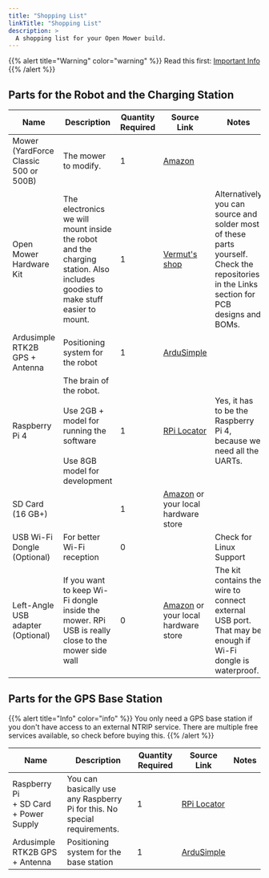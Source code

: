 ```yaml
---
title: "Shopping List"
linkTitle: "Shopping List"
description: >
  A shopping list for your Open Mower build.	
---
```


{{% alert title="Warning" color="warning" %}}
Read this first: [Important Info](/docs/getting-started/#important-info)
{{% /alert %}}


## Parts for the Robot and the Charging Station

| Name                               | Description                                                                                                                   | Quantity Required | Source Link                                                                          | Notes                                                                                                                                      |
|------------------------------------|-------------------------------------------------------------------------------------------------------------------------------|-------------------|--------------------------------------------------------------------------------------|--------------------------------------------------------------------------------------------------------------------------------------------|
| Mower<br />(YardForce Classic 500 or 500B) | The mower to modify.                                                                                                          | 1                 | [Amazon](https://amzn.to/3NWgIxk)                                                    |                                                                                                                                            |
| Open Mower Hardware Kit            | The electronics we will mount inside the robot and the charging station. Also includes goodies to make stuff easier to mount. | 1                 | [Vermut's shop](https://shop.devops.care/10-openmower)                               | Alternatively you can source and solder most of these parts yourself. Check the repositories in the Links section for PCB designs and BOMs. |
| Ardusimple RTK2B GPS + Antenna     | Positioning system for the robot                                                                                              | 1                 | [ArduSimple](https://www.ardusimple.com/product/simplertk2b-basic-starter-kit-ip65/) |                                                                                                                                            |
| Raspberry Pi 4                     | The brain of the robot.<br /><br />Use 2GB + model for running the software<br /><br />Use 8GB model for development          | 1                 | [RPi Locator](https://rpilocator.com/?cat=PI4&instock)                               | Yes, it has to be the Raspberry Pi 4, because we need all the UARTs.                                                                       |
| SD Card (16 GB+)                   |                                                                                                                               | 1                 | [Amazon](https://amzn.to/3EeWBXj) or your local hardware store                       |                                                                                                                                            |
| USB Wi-Fi Dongle (Optional)         | For better Wi-Fi reception                                                                                                     | 0                 |                                                                                      | Check for Linux Support                                                                                                                    |
| Left-Angle USB adapter (Optional)  | If you want to keep Wi-Fi dongle inside the mower. RPi USB is really close to the mower side wall                              | 0                 | [Amazon](https://amzn.to/3ukNAIj) or your local hardware store                       | The kit contains the wire to connect external USB port. That may be enough if Wi-Fi dongle is waterproof.                             |


## Parts for the GPS Base Station

{{% alert title="Info" color="info" %}}
You only need a GPS base station if you don't have access to an external NTRIP service. There are multiple free services available, so check before buying this.
{{% /alert %}}

| Name                                            | Description                                                               | Quantity Required | Source Link                                                            | Notes |
|-------------------------------------------------|---------------------------------------------------------------------------|-------------------|------------------------------------------------------------------------|-------|
| Raspberry Pi<br />+ SD Card<br />+ Power Supply | You can basically use any Raspberry Pi for this. No special requirements. | 1                 | [RPi Locator](https://rpilocator.com/?cat=PI4&instock)                                |       |
| Ardusimple RTK2B GPS + Antenna                  | Positioning system for the base station                                   | 1                 | [ArduSimple](https://www.ardusimple.com/product/simplertk2b-basic-starter-kit-ip65/) |       |
